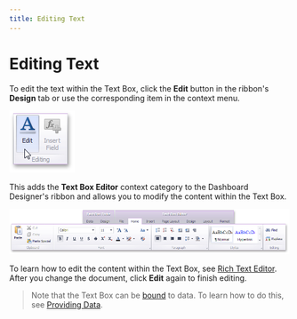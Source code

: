 ```yaml
---
title: Editing Text
---
```

# Editing Text
To edit the text within the Text Box, click the **Edit** button in the ribbon's **Design** tab or use the corresponding item in the context menu.

![Text_EditText](../../../../images/Img20224.png)

This adds the **Text Box Editor** context category to the Dashboard Designer's ribbon and allows you to modify the content within the Text Box.

![TextBoxEditorContextCategory](../../../../images/Img123328.png)

To learn how to edit the content within the Text Box, see [Rich Text Editor](../../../../../dashboard-for-desktop/articles/rich-text-editor.md). After you change the document, click **Edit** again to finish editing.

> Note that the Text Box can be [bound](../../../../../dashboard-for-desktop/articles/dashboard-designer/binding-dashboard-items-to-data.md) to data. To learn how to do this, see [Providing Data](../../../../../dashboard-for-desktop/articles/dashboard-designer/designing-dashboard-items/text-box/providing-data.md).